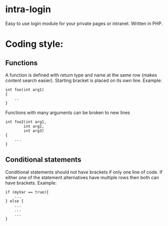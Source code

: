 # intra-login
Easy to use login module for your private pages or intranet. Written in PHP.

# Coding style:

## Functions
A function is defined with return type and name at the same row (makes content search easier).
Starting bracket is placed on its own line.
Example:
```
int foo(int arg1)
{
    ..
}
```

Functions with many arguments can be broken to new lines
```
int foo2(int arg1,
        int arg2,
        int arg3)
{
    ...
}
```

## Conditional statements
Conditional statements should not have brackets if only one line of code. If either one of the statement alternatives have multiple rows then both can have brackets. Example:
```
if (myVar == true){
    ...
} else {
    ...
    ...
    ...
}
```
